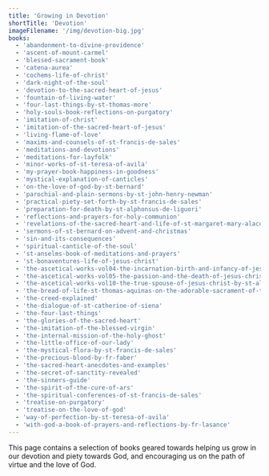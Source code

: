 ```yaml
---
title: 'Growing in Devotion'
shortTitle: 'Devotion'
imageFilename: '/img/devotion-big.jpg'
books:
  - 'abandonment-to-divine-providence'
  - 'ascent-of-mount-carmel'
  - 'blessed-sacrament-book'
  - 'catena-aurea'
  - 'cochems-life-of-christ'
  - 'dark-night-of-the-soul'
  - 'devotion-to-the-sacred-heart-of-jesus'
  - 'fountain-of-living-water'
  - 'four-last-things-by-st-thomas-more'
  - 'holy-souls-book-reflections-on-purgatory'
  - 'imitation-of-christ'
  - 'imitation-of-the-sacred-heart-of-jesus'
  - 'living-flame-of-love'
  - 'maxims-and-counsels-of-st-francis-de-sales'
  - 'meditations-and-devotions'
  - 'meditations-for-layfolk'
  - 'minor-works-of-st-teresa-of-avila'
  - 'my-prayer-book-happiness-in-goodness'
  - 'mystical-explanation-of-canticles'
  - 'on-the-love-of-god-by-st-bernard'
  - 'parochial-and-plain-sermons-by-st-john-henry-newman'
  - 'practical-piety-set-forth-by-st-francis-de-sales'
  - 'preparation-for-death-by-st-alphonsus-de-liguori'
  - 'reflections-and-prayers-for-holy-communion'
  - 'revelations-of-the-sacred-heart-and-life-of-st-margaret-mary-alacoque'
  - 'sermons-of-st-bernard-on-advent-and-christmas'
  - 'sin-and-its-consequences'
  - 'spiritual-canticle-of-the-soul'
  - 'st-anselms-book-of-meditations-and-prayers'
  - 'st-bonaventures-life-of-jesus-christ'
  - 'the-ascetical-works-vol04-the-incarnation-birth-and-infancy-of-jesus-christ-by-st-alphonsus-de-liguori'
  - 'the-ascetical-works-vol05-the-passion-and-the-death-of-jesus-christ-by-st-alphonsus-de-liguori'
  - 'the-ascetical-works-vol10-the-true-spouse-of-jesus-christ-by-st-alphonsus-de-liguori'
  - 'the-bread-of-life-st-thomas-aquinas-on-the-adorable-sacrament-of-the-altar'
  - 'the-creed-explained'
  - 'the-dialogue-of-st-catherine-of-siena'
  - 'the-four-last-things'
  - 'the-glories-of-the-sacred-heart'
  - 'the-imitation-of-the-blessed-virgin'
  - 'the-internal-mission-of-the-holy-ghost'
  - 'the-little-office-of-our-lady'
  - 'the-mystical-flora-by-st-francis-de-sales'
  - 'the-precious-blood-by-fr-faber'
  - 'the-sacred-heart-anecdotes-and-examples'
  - 'the-secret-of-sanctity-revealed'
  - 'the-sinners-guide'
  - 'the-spirit-of-the-cure-of-ars'
  - 'the-spiritual-conferences-of-st-francis-de-sales'
  - 'treatise-on-purgatory'
  - 'treatise-on-the-love-of-god'
  - 'way-of-perfection-by-st-teresa-of-avila'
  - 'with-god-a-book-of-prayers-and-reflections-by-fr-lasance'
---
```


This page contains a selection of books geared towards helping us grow in our devotion and piety towards God, and encouraging us on the path of virtue and the love of God.
